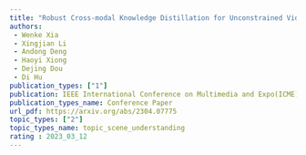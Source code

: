 ```yaml
---  
title: "Robust Cross-modal Knowledge Distillation for Unconstrained Videos"  
authors:  
 - Wenke Xia
 - Xingjian Li
 - Andong Deng
 - Haoyi Xiong
 - Dejing Dou
 - Di Hu 
publication_types: ["1"]  
publication: IEEE International Conference on Multimedia and Expo(ICME) 2023
publication_types_name: Conference Paper
url_pdf: https://arxiv.org/abs/2304.07775
topic_types: ["2"]
topic_types_name: topic_scene_understanding
rating : 2023_03_12
---  
```

